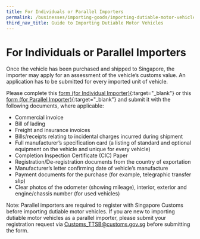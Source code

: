 ```yaml
---
title: For Individuals or Parallel Importers
permalink: /businesses/importing-goods/importing-dutiable-motor-vehicles/guide-to-importing-dutiable-motor-vehicles/individuals-or-pi
third_nav_title: Guide to Importing Dutiable Motor Vehicles
---
```


# For Individuals or Parallel Importers

Once the vehicle has been purchased and shipped to Singapore, the importer may apply for an assessment of the vehicle’s customs value. An application has to be submitted for every imported unit of vehicle.

Please complete this [form (for Individual Importer)](https://form.gov.sg/5f7a63fd08843500118e1d01){:target="_blank"} or this [form (for Parallel Importer)](https://form.gov.sg/5f7a6430482e1200114bad08){:target="_blank"} and submit it with the following documents, where applicable:

-   Commercial invoice
-   Bill of lading
-   Freight and insurance invoices
-   Bills/receipts relating to incidental charges incurred during shipment
-   Full manufacturer’s specification card (a listing of standard and optional equipment on the vehicle and unique for every vehicle)
-   Completion Inspection Certificate (CIC) Paper
-   Registration/De-registration documents from the country of exportation
-   Manufacturer’s letter confirming date of vehicle’s manufacture
-   Payment documents for the purchase (for example, telegraphic transfer slip)
-   Clear photos of the odometer (showing mileage), interior, exterior and engine/chassis number (for used vehicles)

Note: Parallel importers are required to register with Singapore Customs before importing dutiable motor vehicles. If you are new to importing dutiable motor vehicles as a parallel importer, please submit your registration request via [Customs_TTSB@customs.gov.sg](mailto:Customs_TTSB@customs.gov.sg) before submitting the form. 
